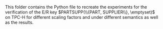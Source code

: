 This folder contains the Python file to recreate the experiments for the verification of the E/R key $PARTSUPP(\\{PART, SUPPLIER\\}, \emptyset)$ on TPC-H for different scaling factors and under different semantics as well as the results.
